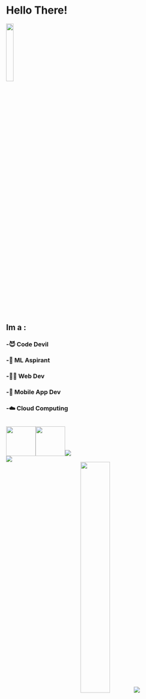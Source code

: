 # Hello There!
<img src="https://media2.giphy.com/media/fPSxQDOJ7bGso/200.gif" width="20%">

## Im a :



### -😈 Code Devil

### -🤖 ML Aspirant

### -👨‍💻 Web Dev
  
### -📱 Mobile App Dev

### -☁️ Cloud Computing
<br>
<div>
<a src=""><img src="https://www.vocalzone.com/wp-content/uploads/2018/04/instagram-GIF-source.gif" height="80px"/></a><a src=""><img src="https://i.pinimg.com/originals/d3/3b/d9/d33bd9baa83a336184055c07dc8ccaa8.gif" height="80px"/><a src=""><img src="https://www.coredna.com/web_images/What-is-Git.gif"/></a>
  </div>
<img src="https://komarev.com/ghpvc/?username=AdheelAhmed-D3CD&color=f833ff">
<div align="center">
<img src="https://media.tenor.com/images/217f0468962e1c1703c8719aca1b6b0b/tenor.gif" width="40%"/> <img src="https://github-readme-stats.vercel.app/api?username=AdheelAhmed-D3CD&&count_private=true&show_icons=true&text_color=daf7dc&&theme=midnight-purple">
</div>




